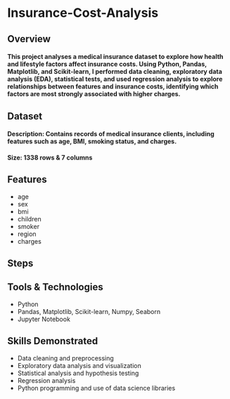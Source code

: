 # Insurance-Cost-Analysis
## Overview
#### This project analyses a medical insurance dataset to explore how health and lifestyle factors affect insurance costs. Using Python, Pandas, Matplotlib, and Scikit-learn, I performed data cleaning, exploratory data analysis (EDA), statistical tests, and used regression analysis to explore relationships between features and insurance costs, identifying which factors are most strongly associated with higher charges.


## Dataset
#### Description: Contains records of medical insurance clients, including features such as age, BMI, smoking status, and charges.
#### Size: 1338 rows & 7 columns

## Features
- age
- sex
- bmi
- children
- smoker
- region
- charges

## Steps
 

## Tools & Technologies
- Python
- Pandas, Matplotlib, Scikit-learn, Numpy, Seaborn
- Jupyter Notebook

## Skills Demonstrated
- Data cleaning and preprocessing
- Exploratory data analysis and visualization
- Statistical analysis and hypothesis testing
- Regression analysis
- Python programming and use of data science libraries

